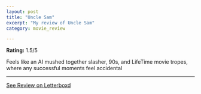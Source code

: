 ```yaml
---
layout: post
title: "Uncle Sam"
excerpt: "My review of Uncle Sam"
category: movie_review

---
```


**Rating:** 1.5/5

Feels like an AI mushed together slasher, 90s, and LifeTime movie tropes, where any successful moments feel accidental

<hr>

[See Review on Letterboxd](https://boxd.it/309iNn)
